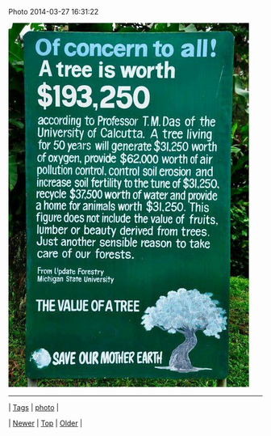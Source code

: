 <!--
title: Photo 2014-03-27 16
date: 2020-06-28T15:27:00.277Z
tags: photo
-->


Photo 2014-03-27 16:31:22

![](80886409018-0.jpg)

<!--BOTTOM-POST-NAVIGATION-->
---

| [Tags](tags.md) | [photo](tag-photo.md) |

| [Newer](80885795642.md) | [Top](index.md) | [Older](80887191997.md) |
